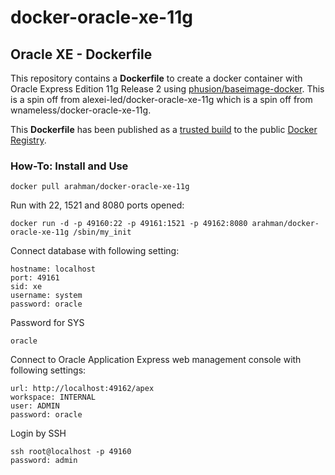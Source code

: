 docker-oracle-xe-11g
============================

## Oracle XE - Dockerfile

This repository contains a **Dockerfile** to create a docker container with Oracle Express Edition 11g Release 2 using [phusion/baseimage-docker](https://github.com/phusion/baseimage-docker). This is a spin off from alexei-led/docker-oracle-xe-11g which is a spin off from wnameless/docker-oracle-xe-11g.

This **Dockerfile** has been published as a [trusted build](https://index.docker.io/u/arahman/docker-oracle-xe-11g/) to the public [Docker Registry](https://index.docker.io/).


### How-To: Install and Use


```
docker pull arahman/docker-oracle-xe-11g
```

Run with 22, 1521 and 8080 ports opened:
```
docker run -d -p 49160:22 -p 49161:1521 -p 49162:8080 arahman/docker-oracle-xe-11g /sbin/my_init
```

Connect database with following setting:
```
hostname: localhost
port: 49161
sid: xe
username: system
password: oracle
```

Password for SYS
```
oracle
```

Connect to Oracle Application Express web management console with following settings:
```
url: http://localhost:49162/apex
workspace: INTERNAL
user: ADMIN
password: oracle
```

Login by SSH
```
ssh root@localhost -p 49160
password: admin
```
